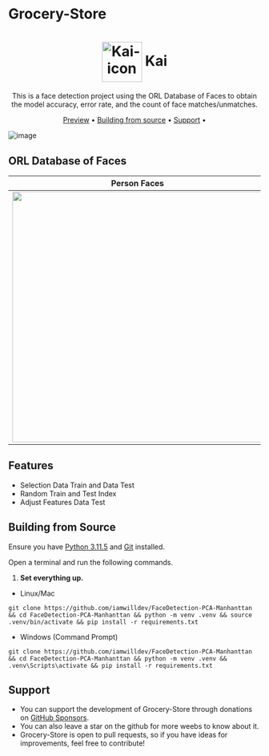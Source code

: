 # Grocery-Store

<h1 align="center">
<img align="center" height="80px" width="80px" src="https://lh3.googleusercontent.com/u/0/drive-viewer/AK7aPaDX9W6wWoAo3RNaRbfJfYCP0YSWLJqEqoFPPQuguOJpTjCDg8gpfOwjwHKsBlAs-ao27FrK_syLwZsniTwyZhGU-6RK5g=w2940-h1606" alt="Kai-icon">
 Kai
</h1>
<p align="center">
This is a face detection project using the ORL Database of Faces to obtain the model accuracy, error rate, and the count of face matches/unmatches.
</p>

<p align="center">
  <a href="#features">Preview</a> •
  <a href="#building-from-source">Building from source</a> •
  <a href="#support">Support</a> •
</p>

![image](https://lh3.googleusercontent.com/u/0/drive-viewer/AK7aPaCeMYDQqt0b9GqwzbSDFg8uwproxSJWzAbK6TqIVN-Tp54Txw8VbPhOa31ACWCE1p5CLl_xv_G8BUCwkauPIz1FMh_B=w2940-h1606)

## ORL Database of Faces

| Person Faces                                                                                                                                                                              |
| ----------------------------------------------------------------------------------------------------------------------------------------------------------------------------------------- |
| <img width="500" src="https://lh3.googleusercontent.com/u/0/drive-viewer/AEYmBYQFsXJME6_LSMTudm4U9m6qaseEttTPrD3zpydaQG9UOjJ_DGor1UFxDTmWrKm018w13eURC66y79uJkiB8Pme1v3gFAg=w2940-h1606"> |

## Features

- Selection Data Train and Data Test
- Random Train and Test Index
- Adjust Features Data Test

## Building from Source

Ensure you have [Python 3.11.5](https://www.python.org/downloads/) and [Git](https://github.com/git-guides/install-git) installed.

Open a terminal and run the following commands.

1. **Set everything up.**

- Linux/Mac

```
git clone https://github.com/iamwilldev/FaceDetection-PCA-Manhanttan && cd FaceDetection-PCA-Manhanttan && python -m venv .venv && source .venv/bin/activate && pip install -r requirements.txt
```

- Windows (Command Prompt)

```
git clone https://github.com/iamwilldev/FaceDetection-PCA-Manhanttan && cd FaceDetection-PCA-Manhanttan && python -m venv .venv && .venv\Scripts\activate && pip install -r requirements.txt
```

## Support

- You can support the development of Grocery-Store through donations on [GitHub Sponsors]().
- You can also leave a star on the github for more weebs to know about it.
- Grocery-Store is open to pull requests, so if you have ideas for improvements, feel free to contribute!
